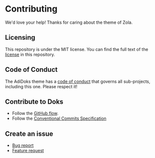 # Contributing

We'd love your help! Thanks for caring about the theme of Zola.

## Licensing

This repository is under the MIT license. You can find the full text of the [license](./LICENSE) in this repository.

## Code of Conduct

The AdiDoks theme has a [code of conduct](./CODE_OF_CONDUCT.md) that governs all sub-projects, including this one. Please respect it!

## Contribute to Doks

- Follow the [GitHub flow](https://guides.github.com/introduction/flow/).
- Follow the [Conventional Commits Specification](https://www.conventionalcommits.org/en/v1.0.0/)

## Create an issue

- [Bug report](https://github.com/aaranxu/adidoks/issues/new?template=bug-report---.md)
- [Feature request](https://github.com/aaranxu/adidoks/issues/new?template=feature-request---.md)
